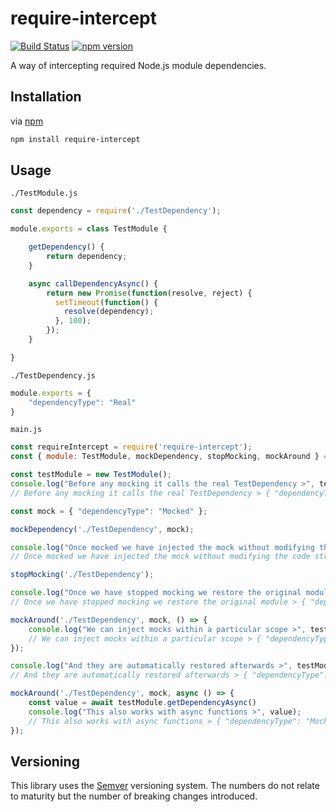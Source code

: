 # require-intercept

[![Build Status](https://travis-ci.org/MattLloyd101/require-intercept.svg?branch=master)](https://travis-ci.org/MattLloyd101/require-intercept)
[![npm version](https://badge.fury.io/js/require-intercept.svg)](https://badge.fury.io/js/require-intercept)

A way of intercepting required Node.js module dependencies.

## Installation

via [npm](https://github.com/npm/npm)

```bash
npm install require-intercept
```

## Usage

`./TestModule.js`
```javascript
const dependency = require('./TestDependency');

module.exports = class TestModule {

    getDependency() {
        return dependency;
    }

    async callDependencyAsync() {
        return new Promise(function(resolve, reject) {
          setTimeout(function() {
            resolve(dependency);
          }, 100);
        });
    }

}
```

`./TestDependency.js`
```javascript
module.exports = {
    "dependencyType": "Real"
}
```

`main.js`
```javascript
const requireIntercept = require('require-intercept');
const { module: TestModule, mockDependency, stopMocking, mockAround } = requireIntercept('./TestModule');

const testModule = new TestModule();
console.log("Before any mocking it calls the real TestDependency >", testModule.getDependency());
// Before any mocking it calls the real TestDependency > { "dependencyType": "Real" }

const mock = { "dependencyType": "Mocked" };

mockDependency('./TestDependency', mock);

console.log("Once mocked we have injected the mock without modifying the code structure >", testModule.getDependency());
// Once mocked we have injected the mock without modifying the code structure > { "dependencyType": "Mocked" }

stopMocking('./TestDependency');

console.log("Once we have stopped mocking we restore the original module >", testModule.getDependency());
// Once we have stopped mocking we restore the original module > { "dependencyType": "Real" }

mockAround('./TestDependency', mock, () => {
    console.log("We can inject mocks within a particular scope >", testModule.getDependency());
    // We can inject mocks within a particular scope > { "dependencyType": "Mocked" }
});

console.log("And they are automatically restored afterwards >", testModule.getDependency());
// And they are automatically restored afterwards > { "dependencyType": "Real" }

mockAround('./TestDependency', mock, async () => {
    const value = await testModule.getDependencyAsync()
    console.log("This also works with async functions >", value);
    // This also works with async functions > { "dependencyType": "Mocked" }
});
```

## Versioning

This library uses the [Semver](https://semver.org/) versioning system. The numbers do not relate to maturity but the number of breaking changes introduced.
